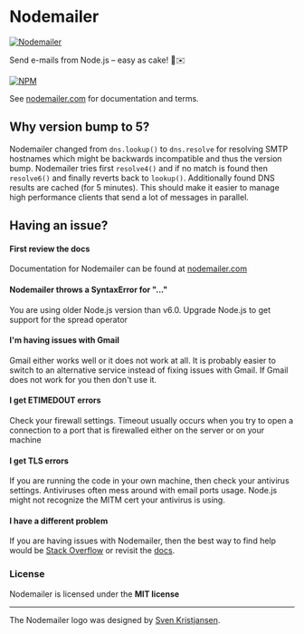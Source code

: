 # Nodemailer

[![Nodemailer](https://raw.githubusercontent.com/nodemailer/nodemailer/master/assets/nm_logo_200x136.png)](https://nodemailer.com/about/)

Send e-mails from Node.js – easy as cake! 🍰✉️

[![NPM](https://nodei.co/npm/nodemailer.png?downloads=true&downloadRank=true&stars=true)](https://nodemailer.com/about/)

See [nodemailer.com](https://nodemailer.com/) for documentation and terms.

## Why version bump to 5?

Nodemailer changed from `dns.lookup()` to `dns.resolve` for resolving SMTP hostnames which might be backwards incompatible and thus the version bump. Nodemailer tries first `resolve4()` and if no match is found then `resolve6()` and finally reverts back to `lookup()`. Additionally found DNS results are cached (for 5 minutes). This should make it easier to manage high performance clients that send a lot of messages in parallel.

## Having an issue?

#### First review the docs

Documentation for Nodemailer can be found at [nodemailer.com](https://nodemailer.com/about/)

#### Nodemailer throws a SyntaxError for "..."

You are using older Node.js version than v6.0. Upgrade Node.js to get support for the spread operator

#### I'm having issues with Gmail

Gmail either works well or it does not work at all. It is probably easier to switch to an alternative service instead of fixing issues with Gmail. If Gmail does not work for you then don't use it.

#### I get ETIMEDOUT errors

Check your firewall settings. Timeout usually occurs when you try to open a connection to a port that is firewalled either on the server or on your machine

#### I get TLS errors

If you are running the code in your own machine, then check your antivirus settings. Antiviruses often mess around with email ports usage. Node.js might not recognize the MITM cert your antivirus is using.

#### I have a different problem

If you are having issues with Nodemailer, then the best way to find help would be [Stack Overflow](https://stackoverflow.com/search?q=nodemailer) or revisit the [docs](https://nodemailer.com/about/).

### License

Nodemailer is licensed under the **MIT license**

---

The Nodemailer logo was designed by [Sven Kristjansen](https://www.behance.net/kristjansen).
